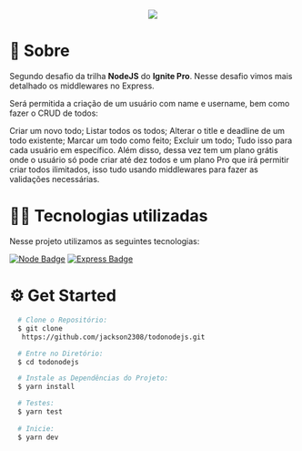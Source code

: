 <h1 align="center">
  <img src="https://ik.imagekit.io/ij3myhonv21/31S0Ht7jUyL_3LcU09hEQ.png">
</h1>

# 📖 Sobre

Segundo desafio da trilha **NodeJS** do **Ignite Pro**. Nesse desafio vimos mais detalhado os middlewares no Express.

Será permitida a criação de um usuário com name e username, bem como fazer o CRUD de todos:

Criar um novo todo;
Listar todos os todos;
Alterar o title e deadline de um todo existente;
Marcar um todo como feito;
Excluir um todo;
Tudo isso para cada usuário em específico. Além disso, dessa vez tem um plano grátis onde o usuário só pode criar até dez todos e um plano Pro que irá permitir criar todos ilimitados, isso tudo usando middlewares para fazer as validações necessárias.

# 👨‍💻 Tecnologias utilizadas

Nesse projeto utilizamos as seguintes tecnologias:

[![Node Badge](https://img.shields.io/badge/Node.js-43853D?style=for-the-badge&logo=node.js&logoColor=white&link=https://nodejs.org/en/)](https://nodejs.org/en/)
[![Express Badge](https://img.shields.io/badge/Express.js-000000?style=for-the-badge&logo=express&logoColor=white&link=https://expressjs.com/pt-br/)](https://expressjs.com/pt-br/)


# ⚙️ Get Started

```bash
  # Clone o Repositório:
  $ git clone
   https://github.com/jackson2308/todonodejs.git

  # Entre no Diretório:
  $ cd todonodejs

  # Instale as Dependências do Projeto:
  $ yarn install

  # Testes:
  $ yarn test
  
  # Inicie:
  $ yarn dev
```

